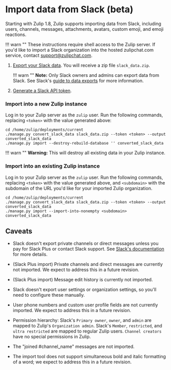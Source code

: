 # Import data from Slack (beta)

Starting with Zulip 1.8, Zulip supports importing data from Slack,
including users, channels, messages, attachments, avatars, custom
emoji, and emoji reactions.

!!! warn ""
    These instructions require shell access to the Zulip server. If you'd like
    to import a Slack organization into the hosted zulipchat.com service,
    contact support@zulipchat.com.

1. [Export your Slack data](https://my.slack.com/services/export). You will
   receive a zip file `slack_data.zip`.

    !!! warn ""
        **Note:** Only Slack owners and admins can export data from Slack.
        See Slack's
        [guide to data exports](https://get.slack.help/hc/en-us/articles/201658943-Export-data-and-message-history)
        for more information.

2. [Generate a Slack API token](https://api.slack.com/custom-integrations/legacy-tokens).

### Import into a new Zulip instance

Log in to your Zulip server as the `zulip` user. Run the following
commands, replacing `<token>` with the value generated above:

```
cd /home/zulip/deployments/current
./manage.py convert_slack_data slack_data.zip --token <token> --output converted_slack_data
./manage.py import --destroy-rebuild-database '' converted_slack_data
```

!!! warn ""
    **Warning:** This will destroy all existing data in your Zulip instance.

### Import into an existing Zulip instance

Log in to your Zulip server as the `zulip` user. Run the following
commands, replacing `<token>` with the value generated above, and
`<subdomain>` with the subdomain of the URL you'd like for your imported
Zulip organization.

```
cd /home/zulip/deployments/current
./manage.py convert_slack_data slack_data.zip --token <token> --output converted_slack_data
./manage.py import --import-into-nonempty <subdomain> converted_slack_data
```

## Caveats

- Slack doesn't export private channels or direct messages unless you pay
  for Slack Plus or contact Slack support. See
  [Slack's documentation](https://get.slack.help/hc/en-us/articles/204897248-Guide-to-Slack-import-and-export-tools)
  for more details.

- (Slack Plus import) Private channels and direct messages are currently
  not imported. We expect to address this in a future revision.

- (Slack Plus import) Message edit history is currently not imported.

- Slack doesn't export user settings or organization settings, so
  you'll need to configure these manually.

- User phone numbers and custom user profile fields are not currently
  imported. We expect to address this in a future revision.

- Permission hierarchy:
    Slack's `Primary owner`, `owner`, and `admin` are mapped to Zulip's `Organization admin`.
    Slack's `Member`, `restricted`, and `ultra restricted` are mapped to regular Zulip users.
    `Channel creators` have no special permissions in Zulip.

- The "joined #channel_name" messages are not imported.

- The import tool does not support simultaneous bold and italic
  formatting of a word; we expect to address this in a future revision.
